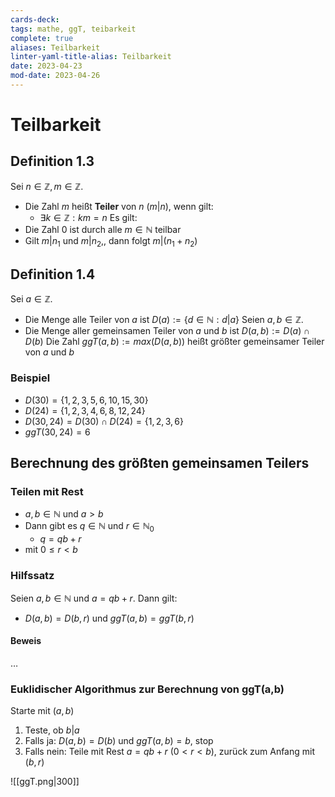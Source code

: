 ```yaml
---
cards-deck: 
tags: mathe, ggT, teibarkeit
complete: true
aliases: Teilbarkeit
linter-yaml-title-alias: Teilbarkeit
date: 2023-04-23
mod-date: 2023-04-26
---
```

# Teilbarkeit
## Definition 1.3
Sei $n \in \mathbb{Z}, m \in \mathbb{Z}$.
- Die Zahl $m$ heißt **Teiler** von $n$ ($m | n$), wenn gilt:
	- $\exists k \in \mathbb{Z} : km=n$
Es gilt:
- Die Zahl $0$ ist durch alle $m \in \mathbb{N}$ teilbar
- Gilt $m|n_1$ und $m|n_2$,, dann folgt $m|(n_1+n_2)$

## Definition 1.4
Sei $a \in \mathbb{Z}$.
- Die Menge alle Teiler von $a$ ist $D(a) := \{d \in \mathbb{N} : d|a \}$
Seien $a,b \in \mathbb{Z}$.
- Die Menge aller gemeinsamen Teiler von $a$ und $b$ ist $D(a,b) := D(a) \cap D(b)$
Die Zahl $ggT(a,b) := max(D(a,b))$ heißt größter gemeinsamer Teiler von $a$ und $b$
### Beispiel
- $D(30) = \{1, 2, 3, 5, 6, 10, 15, 30\}$
- $D(24) = \{1, 2, 3, 4, 6, 8, 12, 24\}$
- $D(30, 24) = D(30)∩D(24) = \{1, 2, 3, 6\}$
- $ggT(30, 24) = 6$

## Berechnung des größten gemeinsamen Teilers
### Teilen mit Rest
- $a,b \in \mathbb{N}$ und $a>b$
- Dann gibt es $q \in \mathbb{N}$ und $r \in \mathbb{N}_0$
	- $q =qb + r$
- mit $0 \leq r < b$
### Hilfssatz
Seien $a,b \in \mathbb{N}$ und $a = qb +r$. Dann gilt:
- $D(a,b) = D(b,r)$ und $ggT(a,b) = ggT(b,r)$
#### Beweis
…

### Euklidischer Algorithmus zur Berechnung von ggT(a,b)
Starte mit $(a,b)$
1. Teste, ob $b|a$
2. Falls ja: $D(a,b) = D(b)$ und $ggT(a,b)=b$, stop
3. Falls nein: Teile mit Rest $a=qb +r$ ($0<r<b$), zurück zum Anfang mit $(b,r)$

![[ggT.png|300]]

